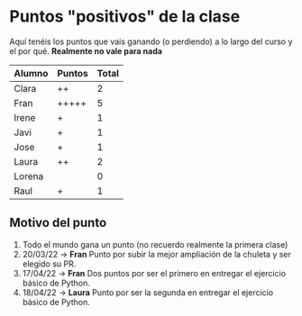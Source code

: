# **Puntos "positivos" de la clase**
Aquí tenéis los puntos que vais ganando (o perdiendo) a lo largo del curso y el por qué.
**Realmente no vale para nada**

| Alumno | Puntos                           | Total |
|--------|----------------------------------|-------|
| Clara  | ++                               |      2|
| Fran   | +++++                            |      5|
| Irene  | +                                |      1|
| Javi   | +                                |      1|
| Jose   | +                                |      1|
| Laura  | ++                               |      2|
| Lorena |                                  |      0|
| Raul   | +                                |      1|


## **Motivo del punto**
1. Todo el mundo gana un punto (no recuerdo realmente la primera clase)
2. 20/03/22 -> **Fran** Punto por subir la mejor ampliación de la chuleta y ser elegido su PR.
3. 17/04/22 -> **Fran** Dos puntos por ser el primero en entregar el ejercicio básico de Python.
4. 18/04/22 -> **Laura** Punto por ser la segunda en entregar el ejercicio básico de Python.
